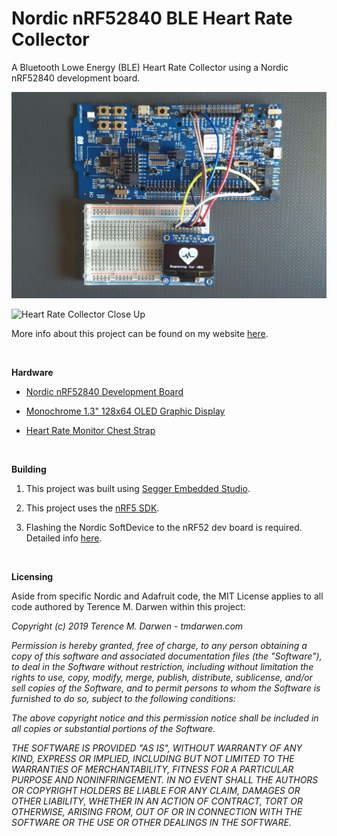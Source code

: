 Nordic nRF52840 BLE Heart Rate Collector
========================================

A Bluetooth Lowe Energy (BLE) Heart Rate Collector using a Nordic nRF52840 development board.

![Heart Rate Collector](/Images/HeartRateCollector.jpg)

![Heart Rate Collector Close Up](/Images/HeartRateCollectorCloseUp.gif)

More info about this project can be found on my website [here](http://www.tmdarwen.com/latest/ble-heart-rate-collector).

 

**Hardware**

-   [Nordic nRF52840 Development Board](https://www.mouser.com/new/nordic-semiconductor/nordic-nRF52840-dev-kit/)

-   [Monochrome 1.3" 128x64 OLED Graphic Display](https://www.adafruit.com/product/938)

-   [Heart Rate Monitor Chest Strap](https://www.amazon.com/CooSpo-Fitness-Tracker-Waterproof-Bluetooth/dp/B07BS6B4PD)

 


**Building**

1.   This project was built using [Segger Embedded Studio](https://www.nordicsemi.com/Software-and-Tools/Development-Tools/Segger-Embedded-Studio).

1.   This project uses the [nRF5 SDK](https://www.nordicsemi.com/Software-and-Tools/Software/nRF5-SDK). 

1.   Flashing the Nordic SoftDevice to the nRF52 dev board is required.  Detailed info [here](https://infocenter.nordicsemi.com/topic/com.nordic.infocenter.sdk5.v15.2.0/getting_started_softdevice.html).

 

**Licensing**

Aside from specific Nordic and Adafruit code, the MIT License applies to all code 
authored by Terence M. Darwen within this project:

*Copyright (c) 2019 Terence M. Darwen - tmdarwen.com*

*Permission is hereby granted, free of charge, to any person obtaining a copy of
this software and associated documentation files (the "Software"), to deal in
the Software without restriction, including without limitation the rights to
use, copy, modify, merge, publish, distribute, sublicense, and/or sell copies of
the Software, and to permit persons to whom the Software is furnished to do so,
subject to the following conditions:*

*The above copyright notice and this permission notice shall be included in all
copies or substantial portions of the Software.*

*THE SOFTWARE IS PROVIDED "AS IS", WITHOUT WARRANTY OF ANY KIND, EXPRESS OR
IMPLIED, INCLUDING BUT NOT LIMITED TO THE WARRANTIES OF MERCHANTABILITY, FITNESS
FOR A PARTICULAR PURPOSE AND NONINFRINGEMENT. IN NO EVENT SHALL THE AUTHORS OR
COPYRIGHT HOLDERS BE LIABLE FOR ANY CLAIM, DAMAGES OR OTHER LIABILITY, WHETHER
IN AN ACTION OF CONTRACT, TORT OR OTHERWISE, ARISING FROM, OUT OF OR IN
CONNECTION WITH THE SOFTWARE OR THE USE OR OTHER DEALINGS IN THE SOFTWARE.*
